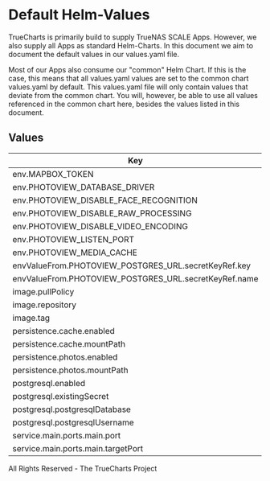 # Default Helm-Values

TrueCharts is primarily build to supply TrueNAS SCALE Apps.
However, we also supply all Apps as standard Helm-Charts. In this document we aim to document the default values in our values.yaml file.

Most of our Apps also consume our "common" Helm Chart.
If this is the case, this means that all values.yaml values are set to the common chart values.yaml by default. This values.yaml file will only contain values that deviate from the common chart.
You will, however, be able to use all values referenced in the common chart here, besides the values listed in this document.

## Values

| Key | Type | Default | Description |
|-----|------|---------|-------------|
| env.MAPBOX_TOKEN | string | `""` |  |
| env.PHOTOVIEW_DATABASE_DRIVER | string | `"postgres"` |  |
| env.PHOTOVIEW_DISABLE_FACE_RECOGNITION | bool | `false` |  |
| env.PHOTOVIEW_DISABLE_RAW_PROCESSING | bool | `false` |  |
| env.PHOTOVIEW_DISABLE_VIDEO_ENCODING | bool | `false` |  |
| env.PHOTOVIEW_LISTEN_PORT | string | `"{{ .Values.service.main.ports.main.targetPort }}"` |  |
| env.PHOTOVIEW_MEDIA_CACHE | string | `"/cache"` |  |
| envValueFrom.PHOTOVIEW_POSTGRES_URL.secretKeyRef.key | string | `"url"` |  |
| envValueFrom.PHOTOVIEW_POSTGRES_URL.secretKeyRef.name | string | `"dbcreds"` |  |
| image.pullPolicy | string | `"IfNotPresent"` |  |
| image.repository | string | `"tccr.io/truecharts/photoview"` |  |
| image.tag | string | `"2.3.12@sha256:84a2a71f6efdf659bbe127dc017cc4ef5fab34a20ba1d5c9c75321c2a75b9531"` |  |
| persistence.cache.enabled | bool | `true` |  |
| persistence.cache.mountPath | string | `"/cache"` |  |
| persistence.photos.enabled | bool | `true` |  |
| persistence.photos.mountPath | string | `"/photos"` |  |
| postgresql.enabled | bool | `true` |  |
| postgresql.existingSecret | string | `"dbcreds"` |  |
| postgresql.postgresqlDatabase | string | `"photoview"` |  |
| postgresql.postgresqlUsername | string | `"photoview"` |  |
| service.main.ports.main.port | int | `10159` |  |
| service.main.ports.main.targetPort | int | `10159` |  |

All Rights Reserved - The TrueCharts Project
